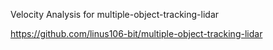 Velocity Analysis for multiple-object-tracking-lidar

https://github.com/linus106-bit/multiple-object-tracking-lidar
